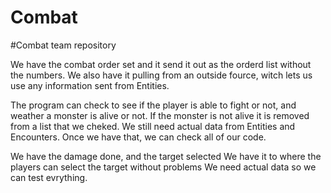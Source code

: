 # Combat

#Combat team repository


We have the combat order set and it send it out as the orderd list without the numbers.
We also have it pulling from an outside fource, witch lets us use any information sent from Entities.


The program can check to see if the player is able to fight or not, and weather a monster is alive or not.
If the monster is not alive it is removed from a list that we cheked.
We still need actual data from Entities and Encounters. Once we have that, we can check all of our code.

We have the damage done, and the target selected
We have it to where the players can select the target without problems
We need actual data so we can test evrything.
